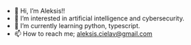 - 👋 Hi, I’m Aleksis!!
- 👀 I’m interested in artificial intelligence and cybersecurity.
- 🌱 I’m currently learning python, typescript.
- 📫 How to reach me; aleksis.cielav@gmail.com

